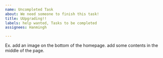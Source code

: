 ```yaml
---
name: Uncompleted Task
about: We need someone to finish this task!
title: UUpgrading!!
labels: help wanted, Tasks to be completed
assignees: Hanmingh

---
```


Ex. add an image on the bottom of the homepage.
add some contents in the middle of the page.
